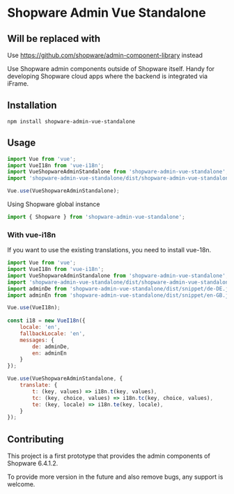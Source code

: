 # Shopware Admin Vue Standalone

## Will be replaced with

Use https://github.com/shopware/admin-component-library instead

Use Shopware admin components outside of Shopware itself. Handy for developing 
Shopware cloud apps where the backend is integrated via iFrame.

## Installation

```shell
npm install shopware-admin-vue-standalone
```

## Usage

```javascript
import Vue from 'vue';
import VueI18n from 'vue-i18n';
import VueShopwareAdminStandalone from 'shopware-admin-vue-standalone';
import 'shopware-admin-vue-standalone/dist/shopware-admin-vue-standalone.css';

Vue.use(VueShopwareAdminStandalone);
```

Using Shopware global instance

```javascript
import { Shopware } from 'shopware-admin-vue-standalone';
```

### With vue-i18n

If you want to use the existing translations, you need to install vue-18n.
```javascript
import Vue from 'vue';
import VueI18n from 'vue-i18n';
import VueShopwareAdminStandalone from 'shopware-admin-vue-standalone';
import 'shopware-admin-vue-standalone/dist/shopware-admin-vue-standalone.css';
import adminDe from 'shopware-admin-vue-standalone/dist/snippet/de-DE.json';
import adminEn from 'shopware-admin-vue-standalone/dist/snippet/en-GB.json';

Vue.use(VueI18n);
  
const i18 = new VueI18n({
    locale: 'en',
    fallbackLocale: 'en',
    messages: {
        de: adminDe,
        en: adminEn
    }
});

Vue.use(VueShopwareAdminStandalone, {
    translate: {
        t: (key, values) => i18n.t(key, values),
        tc: (key, choice, values) => i18n.tc(key, choice, values),
        te: (key, locale) => i18n.te(key, locale),
    }
});
```

## Contributing
This project is a first prototype that provides the admin components of Shopware 6.4.1.2.

To provide more version in the future and also remove bugs, any support is welcome.
